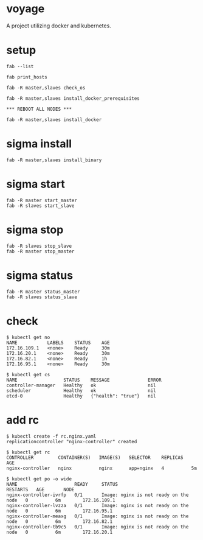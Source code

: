 # voyage

A project utilizing docker and kubernetes.

# setup

	fab --list

	fab print_hosts

	fab -R master,slaves check_os

	fab -R master,slaves install_docker_prerequisites

	*** REBOOT ALL NODES ***

	fab -R master,slaves install_docker

# sigma install

	fab -R master,slaves install_binary

# sigma start

	fab -R master start_master
	fab -R slaves start_slave

# sigma stop
	
	fab -R slaves stop_slave
	fab -R master stop_master

# sigma status

	fab -R master status_master
	fab -R slaves status_slave

# check

	$ kubectl get no
	NAME           LABELS    STATUS    AGE
	172.16.109.1   <none>    Ready     30m
	172.16.20.1    <none>    Ready     30m
	172.16.82.1    <none>    Ready     1h
	172.16.95.1    <none>    Ready     30m
 
	$ kubectl get cs
	NAME                 STATUS    MESSAGE              ERROR
	controller-manager   Healthy   ok                   nil
	scheduler            Healthy   ok                   nil
	etcd-0               Healthy   {"health": "true"}   nil

# add rc

	$ kubectl create -f rc.nginx.yaml 
	replicationcontroller "nginx-controller" created

	$ kubectl get rc
	CONTROLLER         CONTAINER(S)   IMAGE(S)   SELECTOR    REPLICAS   AGE
	nginx-controller   nginx          nginx      app=nginx   4          5m

	$ kubectl get po -o wide
	NAME                     READY     STATUS                                  RESTARTS   AGE       NODE
	nginx-controller-ivrfp   0/1       Image: nginx is not ready on the node   0          6m        172.16.109.1
	nginx-controller-lvzza   0/1       Image: nginx is not ready on the node   0          6m        172.16.95.1
	nginx-controller-meaxg   0/1       Image: nginx is not ready on the node   0          6m        172.16.82.1
	nginx-controller-tb9c5   0/1       Image: nginx is not ready on the node   0          6m        172.16.20.1

